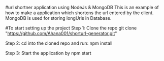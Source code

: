 #url shortner application using NodeJs & MongoDB
This is an example of how to make a application which shortens the url entered by the client. MongoDB is used for storing longUrls in Database.

#To start setting up the project
Step 1: Clone the repo
    git clone "https://github.com/Ahana001/shorturl-generator.git"
    
Step 2: cd into the cloned repo and run:
    npm install
    
Step 3: Start the application by
    npm start
